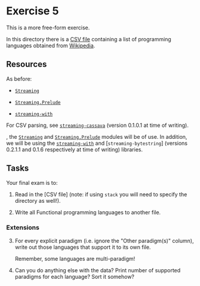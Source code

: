 Exercise 5
==========

This is a more free-form exercise.

In this directory there is a [CSV file](languages.csv) containing a
list of programming languages obtained from
[Wikipedia](https://en.wikipedia.org/wiki/Comparison_of_programming_languages).

Resources
---------

As before:

* [`Streaming`]

* [`Streaming.Prelude`]

* [`streaming-with`]

For CSV parsing, see [`streaming-cassava`] (version 0.1.0.1 at time of
writing).

, the [`Streaming`] and [`Streaming.Prelude`] modules will be
of use.  In addition, we will be using the [`streaming-with`] and
[`streaming-bytestring`] (versions 0.2.1.1 and 0.1.6 respectively at
time of writing) libraries.

[`Streaming`]: https://hackage.haskell.org/package/streaming-0.2.1.0/docs/Streaming.html
[`Streaming.Prelude`]: https://hackage.haskell.org/package/streaming-0.2.1.0/docs/Streaming-Prelude.html
[`streaming-with`]: http://hackage.haskell.org/package/streaming-with-0.2.1.1
[`streaming-cassava`]: https://hackage.haskell.org/package/streaming-cassava-0.1.0.1

Tasks
-----

Your final exam is to:

1. Read in the [CSV file] (note: if using `stack` you will need to
   specify the directory as well!).

2. Write all Functional programming languages to another file.

### Extensions

3. For every explicit paradigm (i.e. ignore the "Other paradigm(s)"
   column), write out those languages that support it to its own file.

    Remember, some languages are multi-paradigm!

4. Can you do anything else with the data? Print number of supported
   paradigms for each language?  Sort it somehow?
